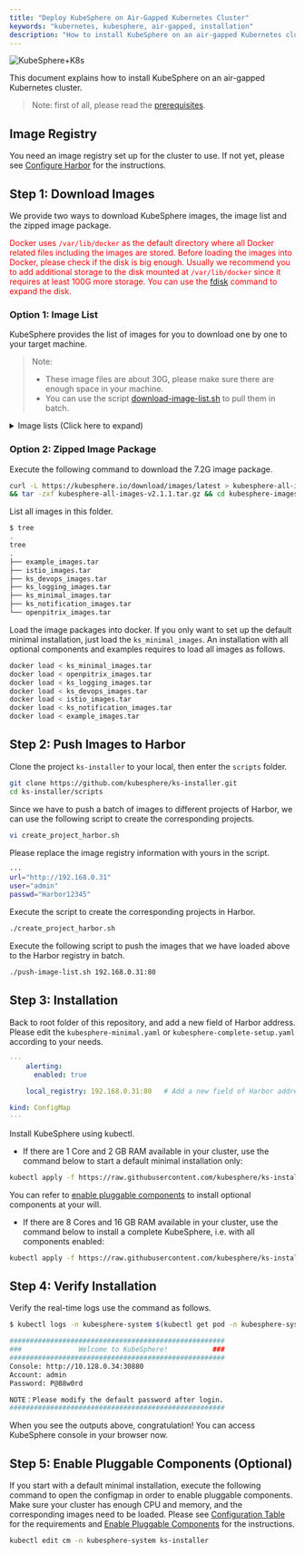 ```yaml
---
title: "Deploy KubeSphere on Air-Gapped Kubernetes Cluster"
keywords: "kubernetes, kubesphere, air-gapped, installation"
description: "How to install KubeSphere on an air-gapped Kubernetes cluster"
---
```


![KubeSphere+K8s](https://pek3b.qingstor.com/kubesphere-docs/png/20191123144507.png)

This document explains how to install KubeSphere on an air-gapped Kubernetes cluster.

> Note: first of all, please read the [prerequisites](../prerequisites).

## Image Registry

You need an image registry set up for the cluster to use. If not yet, please see [Configure Harbor](../integrate-harbor) for the instructions.

## Step 1: Download Images

We provide two ways to download KubeSphere images, the image list and the zipped image package.

<font color="red">Docker uses `/var/lib/docker` as the default directory where all Docker related files including the images are stored. Before loading the images into Docker, please check if the disk is big enough. Usually we recommend you to add additional storage to the disk mounted at `/var/lib/docker` since it requires at least 100G more storage. You can use the [fdisk](https://www.computerhope.com/unix/fdisk.htm) command to expand the disk.</font>

### Option 1: Image List

KubeSphere provides the list of images for you to download one by one to your target machine.

> Note:
>
> - These image files are about 30G, please make sure there are enough space in your machine.
> - You can use the script [download-image-list.sh](https://github.com/kubesphere/ks-installer/blob/master/scripts/download-image-list.sh) to pull them in batch.

<details><summary> Image lists (Click here to expand)</summary>

```yaml
ks_minimal_images:
  - kubesphere/ks-console:v2.1.1
  - kubesphere/kubectl:v1.0.0
  - kubesphere/ks-account:v2.1.1
  - kubesphere/ks-devops:flyway-v2.1.0
  - kubesphere/ks-apigateway:v2.1.1
  - kubesphere/ks-apiserver:v2.1.1
  - kubesphere/ks-controller-manager:v2.1.1
  - kubesphere/cloud-controller-manager:v1.4.0
  - kubesphere/ks-installer:v2.1.1
  - quay.azk8s.cn/kubernetes-ingress-controller/nginx-ingress-controller:0.24.1
  - mirrorgooglecontainers/defaultbackend-amd64:1.4
  - gcr.azk8s.cn/google_containers/metrics-server-amd64:v0.3.1
  - kubesphere/configmap-reload:v0.3.0
  - kubesphere/prometheus:v2.5.0
  - kubesphere/prometheus-config-reloader:v0.34.0
  - kubesphere/prometheus-operator:v0.34.0
  - kubesphere/kube-rbac-proxy:v0.4.1
  - kubesphere/kube-state-metrics:v1.7.2
  - kubesphere/node-exporter:ks-v0.16.0
  - kubesphere/addon-resizer:1.8.4
  - kubesphere/k8s-prometheus-adapter-amd64:v0.4.1
  - grafana/grafana:5.2.4
  - redis:5.0.5-alpine
  - haproxy:2.0.4
  - alpine:3.10.4
  - quay.azk8s.cn/coreos/etcd:v3.2.18
  - mysql:8.0.11
  - nginx:1.14-alpine
  - postgres:9.6.8
  - osixia/openldap:1.3.0
  - minio/minio:RELEASE.2019-08-07T01-59-21Z
  - minio/mc:RELEASE.2019-08-07T23-14-43Z

ks_notification_images:
  - kubesphere/notification:v2.1.0
  - kubesphere/notification:flyway_v2.1.0
  - kubesphere/alerting-dbinit:v2.1.0
  - kubesphere/alerting:v2.1.0
  - kubesphere/alert_adapter:v2.1.0

openpitrix_images:
  - openpitrix/release-app:v0.4.3
  - openpitrix/openpitrix:flyway-v0.4.8
  - openpitrix/openpitrix:v0.4.8
  - openpitrix/runtime-provider-kubernetes:v0.1.3

ks_devops_images:
  - kubesphere/jenkins-uc:v2.1.1
  - jenkins/jenkins:2.176.2
  - jenkins/jnlp-slave:3.27-1
  - kubesphere/builder-base:v2.1.0
  - kubesphere/builder-nodejs:v2.1.0
  - kubesphere/builder-maven:v2.1.0
  - kubesphere/builder-go:v2.1.0
  - sonarqube:7.4-community
  - kubesphere/s2ioperator:v2.1.1
  - kubesphere/s2irun:v2.1.1
  - kubesphere/s2i-binary:v2.1.0
  - kubesphere/tomcat85-java11-centos7:v2.1.0
  - kubesphere/tomcat85-java11-runtime:v2.1.0
  - kubesphere/tomcat85-java8-centos7:v2.1.0
  - kubesphere/tomcat85-java8-runtime:v2.1.0
  - kubesphere/java-11-centos7:v2.1.0
  - kubesphere/java-8-centos7:v2.1.0
  - kubesphere/java-8-runtime:v2.1.0
  - kubesphere/java-11-runtime:v2.1.0
  - kubesphere/nodejs-8-centos7:v2.1.0
  - kubesphere/nodejs-6-centos7:v2.1.0
  - kubesphere/nodejs-4-centos7:v2.1.0
  - kubesphere/python-36-centos7:v2.1.0
  - kubesphere/python-35-centos7:v2.1.0
  - kubesphere/python-34-centos7:v2.1.0
  - kubesphere/python-27-centos7:v2.1.0

ks_logging_images:
  - kubesphere/elasticsearch-curator:v5.7.6
  - kubesphere/elasticsearch-oss:6.7.0-1
  - kubesphere/fluent-bit:v1.3.2-reload
  - docker.elastic.co/kibana/kibana-oss:6.7.0
  - dduportal/bats:0.4.0
  - docker:19.03
  - kubesphere/fluentbit-operator:v0.1.0
  - kubesphere/fluent-bit:v1.3.5-reload
  - kubesphere/configmap-reload:v0.0.1
  - kubesphere/log-sidecar-injector:1.0

istio_images:
  - istio/kubectl:1.3.3
  - istio/proxy_init:1.3.3
  - istio/proxyv2:1.3.3
  - istio/citadel:1.3.3
  - istio/pilot:1.3.3
  - istio/mixer:1.3.3
  - istio/galley:1.3.3
  - istio/sidecar_injector:1.3.3
  - istio/node-agent-k8s:1.3.3
  - jaegertracing/jaeger-operator:1.13.1
  - jaegertracing/jaeger-agent:1.13
  - jaegertracing/jaeger-collector:1.13
  - jaegertracing/jaeger-query:1.13
  - kubesphere/examples-bookinfo-productpage-v1:1.13.0
  - kubesphere/examples-bookinfo-reviews-v1:1.13.0
  - kubesphere/examples-bookinfo-reviews-v2:1.13.0
  - kubesphere/examples-bookinfo-reviews-v3:1.13.0
  - kubesphere/examples-bookinfo-details-v1:1.13.0
  - kubesphere/examples-bookinfo-ratings-v1:1.13.0

example_images:
  - busybox:1.31.1
  - joosthofman/wget:1.0
  - kubesphere/netshoot:v1.0
  - nginxdemos/hello:plain-text
  - wordpress:4.8-apache
  - mirrorgooglecontainers/hpa-example:latest
  - java:openjdk-8-jre-alpine
  - fluent/fluentd:v1.4.2-2.0
  - perl:latest
```

</details>

### Option 2: Zipped Image Package

Execute the following command to download the 7.2G image package.

```bash
curl -L https://kubesphere.io/download/images/latest > kubesphere-all-images-v2.1.1.tar.gz \
&& tar -zxf kubesphere-all-images-v2.1.1.tar.gz && cd kubesphere-images-v2.1.1
```

List all images in this folder.

```bash
$ tree
.
tree
.
├── example_images.tar
├── istio_images.tar
├── ks_devops_images.tar
├── ks_logging_images.tar
├── ks_minimal_images.tar
├── ks_notification_images.tar
└── openpitrix_images.tar
```

Load the image packages into docker. If you only want to set up the default minimal installation, just load the `ks_minimal_images`. An installation with all optional components and examples requires to load all images as follows.

```bash
docker load < ks_minimal_images.tar
docker load < openpitrix_images.tar
docker load < ks_logging_images.tar
docker load < ks_devops_images.tar
docker load < istio_images.tar
docker load < ks_notification_images.tar
docker load < example_images.tar
```

## Step 2: Push Images to Harbor

Clone the project `ks-installer` to your local, then enter the `scripts` folder.

```bash
git clone https://github.com/kubesphere/ks-installer.git
cd ks-installer/scripts
```

Since we have to push a batch of images to different projects of Harbor, we can use the following script to create the corresponding projects.

```bash
vi create_project_harbor.sh
```

Please replace the image registry information with yours in the script.

```bash
···
url="http://192.168.0.31"
user="admin"
passwd="Harbor12345"
```

Execute the script to create the corresponding projects in Harbor.

```bash
./create_project_harbor.sh
```

Execute the following script to push the images that we have loaded above to the Harbor registry in batch.

```bash
./push-image-list.sh 192.168.0.31:80
```

## Step 3: Installation

Back to root folder of this repository, and add a new field of Harbor address. Please edit the `kubesphere-minimal.yaml` or `kubesphere-complete-setup.yaml` according to your needs.

```yaml
···
    alerting:
      enabled: true

    local_registry: 192.168.0.31:80   # Add a new field of Harbor address to this line.

kind: ConfigMap
···
```

Install KubeSphere using kubectl.

- If there are 1 Core and 2 GB RAM available in your cluster, use the command below to start a default minimal installation only:

```bash
kubectl apply -f https://raw.githubusercontent.com/kubesphere/ks-installer/v2.1.1/kubesphere-minimal.yaml
```

You can refer to [enable pluggable components](../install-on-k8s-airgapped/#enable-pluggable-components) to install optional components at your will.

- If there are 8 Cores and 16 GB RAM available in your cluster, use the command below to install a complete KubeSphere, i.e. with all components enabled:

```bash
kubectl apply -f https://raw.githubusercontent.com/kubesphere/ks-installer/v2.1.1/kubesphere-complete-setup.yaml
```

## Step 4: Verify Installation

Verify the real-time logs use the command as follows.

```bash
$ kubectl logs -n kubesphere-system $(kubectl get pod -n kubesphere-system -l app=ks-install -o jsonpath='{.items[0].metadata.name}') -f

#####################################################
###              Welcome to KubeSphere!           ###
#####################################################
Console: http://10.128.0.34:30880
Account: admin
Password: P@88w0rd

NOTE：Please modify the default password after login.
#####################################################
```

When you see the outputs above, congratulation! You can access KubeSphere console in your browser now.

## Step 5: Enable Pluggable Components (Optional)

If you start with a default minimal installation, execute the following command to open the configmap in order to enable pluggable components. Make sure your cluster has enough CPU and memory, and the corresponding images need to be loaded. Please see [Configuration Table](https://github.com/kubesphere/ks-installer/blob/master/README.md#configuration-table) for the requirements and [Enable Pluggable Components](../pluggable-components) for the instructions.

```bash
kubectl edit cm -n kubesphere-system ks-installer
```
